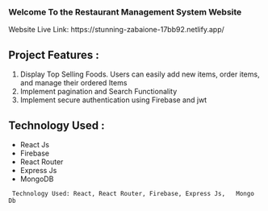 
<h3>Welcome To the Restaurant Management System Website</h3>
Website Live Link: https://stunning-zabaione-17bb92.netlify.app/
<h2>Project Features :</h2>
<ol>
    <li> Display Top Selling Foods. Users can easily add new items, order items, and manage their ordered Items</li>
    <li>Implement pagination and Search Functionality</li>
    <li>Implement secure authentication using Firebase and jwt </li>
   
</ol>
<h2>Technology Used :</h2>
<ul>
  <li>React Js</li>
  <li>Firebase </li>
  <li>React Router</li>
  <li>Express Js</li>
  <li>MongoDB</li>
</ul>




     Technology Used: React, React Router, Firebase, Express Js,   Mongo Db




